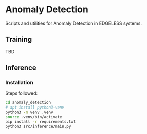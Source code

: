 # Anomaly Detection

Scripts and utilities for Anomaly Detection in EDGELESS systems.

## Training

TBD

## Inference

### Installation
Steps followed:
```bash
cd anomaly_detection
# apt install python3-venv
python3 -m venv .venv
source .venv/bin/activate
pip install -r requirements.txt
python3 src/inference/main.py
```